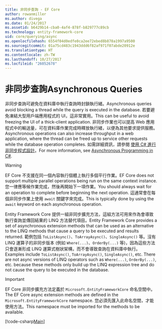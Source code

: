 ```yaml
---
title: 非同步查詢 - EF Core
author: rowanmiller
ms.author: divega
ms.date: 01/24/2017
ms.assetid: b6429b14-cba0-4af4-878f-b829777c89cb
ms.technology: entity-framework-core
uid: core/querying/async
ms.openlocfilehash: 6554f04d0edfe0ca2ee72ebed8b878a1997a9500
ms.sourcegitcommit: 01a75cd483c1943ddd6f82af971f07abde20912e
ms.translationtype: HT
ms.contentlocale: zh-TW
ms.lasthandoff: 10/27/2017
ms.locfileid: "26052678"
---
```

# <a name="asynchronous-queries"></a><span data-ttu-id="78505-102">非同步查詢</span><span class="sxs-lookup"><span data-stu-id="78505-102">Asynchronous Queries</span></span>

<span data-ttu-id="78505-103">非同步查詢可避免在資料庫中執行查詢時封鎖執行緒。</span><span class="sxs-lookup"><span data-stu-id="78505-103">Asynchronous queries avoid blocking a thread while the query is executed in the database.</span></span> <span data-ttu-id="78505-104">若要避免凍結大型用戶端應用程式的 UI，這非常實用。</span><span class="sxs-lookup"><span data-stu-id="78505-104">This can be useful to avoid freezing the UI of a thick-client application.</span></span> <span data-ttu-id="78505-105">非同步作業也可以提高 Web 應用程式中的輸送量，可在資料庫作業完成時釋放執行緒，以便為其他要求提供服務。</span><span class="sxs-lookup"><span data-stu-id="78505-105">Asynchronous operations can also increase throughput in a web application, where the thread can be freed up to service other requests while the database operation completes.</span></span> <span data-ttu-id="78505-106">如需詳細資訊，請參閱 [使用 C# 進行非同步程式設計](https://docs.microsoft.com/dotnet/csharp/async)。</span><span class="sxs-lookup"><span data-stu-id="78505-106">For more information, see [Asynchronous Programming in C#](https://docs.microsoft.com/dotnet/csharp/async).</span></span>

> [!WARNING]  
> <span data-ttu-id="78505-107">EF Core 不支援在同一個內容執行個體上執行多個平行作業。</span><span class="sxs-lookup"><span data-stu-id="78505-107">EF Core does not support multiple parallel operations being run on the same context instance.</span></span> <span data-ttu-id="78505-108">您一律應等候作業完成，然後再開始下一項作業。</span><span class="sxs-lookup"><span data-stu-id="78505-108">You should always wait for an operation to complete before beginning the next operation.</span></span> <span data-ttu-id="78505-109">這通常會在每個非同步作業上使用 `await` 關鍵字來完成。</span><span class="sxs-lookup"><span data-stu-id="78505-109">This is typically done by using the `await` keyword on each asynchronous operation.</span></span>

<span data-ttu-id="78505-110">Entity Framework Core 提供一組非同步擴充方法，這組方法可用來作為會導致執行查詢並傳回結果的 LINQ 方法替代項目。</span><span class="sxs-lookup"><span data-stu-id="78505-110">Entity Framework Core provides a set of asynchronous extension methods that can be used as an alternative to the LINQ methods that cause a query to be executed and results returned.</span></span> <span data-ttu-id="78505-111">範例包括 `ToListAsync()`、`ToArrayAsync()`、`SingleAsync()` 等。沒有 LINQ 運算子的非同步版本 (例如 `Where(...)`、`OrderBy(...)` 等)，因為這些方法只會逐漸形成 LINQ 運算式樹狀架構，而不會導致查詢在資料庫中執行。</span><span class="sxs-lookup"><span data-stu-id="78505-111">Examples include `ToListAsync()`, `ToArrayAsync()`, `SingleAsync()`, etc. There are not async versions of LINQ operators such as `Where(...)`, `OrderBy(...)`, etc. because these methods only build up the LINQ expression tree and do not cause the query to be executed in the database.</span></span>

> [!IMPORTANT]  
> <span data-ttu-id="78505-112">EF Core 非同步擴充方法定義於 `Microsoft.EntityFrameworkCore` 命名空間中。</span><span class="sxs-lookup"><span data-stu-id="78505-112">The EF Core async extension methods are defined in the `Microsoft.EntityFrameworkCore` namespace.</span></span> <span data-ttu-id="78505-113">您必須先匯入此命名空間，才能使用方法。</span><span class="sxs-lookup"><span data-stu-id="78505-113">This namespace must be imported for the methods to be available.</span></span>

[!code-csharp[Main](../../../samples/core/Querying/Querying/Async/Sample.cs#Sample)]
